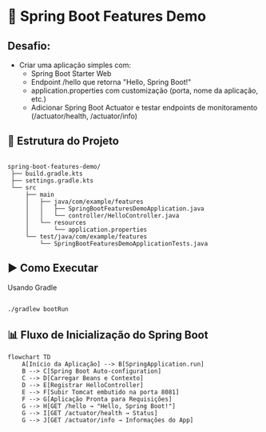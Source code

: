 # 🌱 Spring Boot Features Demo

## Desafio:

- Criar uma aplicação simples com:
  - Spring Boot Starter Web
  - Endpoint /hello que retorna "Hello, Spring Boot!"
  - application.properties com customização (porta, nome da aplicação, etc.)
  - Adicionar Spring Boot Actuator e testar endpoints de monitoramento (/actuator/health, /actuator/info)
 
## 📂 Estrutura do Projeto

```text

spring-boot-features-demo/
 ├── build.gradle.kts
 ├── settings.gradle.kts
 └── src
     ├── main
     │   ├── java/com/example/features
     │   │   ├── SpringBootFeaturesDemoApplication.java
     │   │   └── controller/HelloController.java
     │   └── resources
     │       └── application.properties
     └── test/java/com/example/features
         └── SpringBootFeaturesDemoApplicationTests.java

```

## ▶️ Como Executar
Usando Gradle

```bash

./gradlew bootRun

```

## 📊 Fluxo de Inicialização do Spring Boot

```mermaid
flowchart TD
    A[Início da Aplicação] --> B[SpringApplication.run]
    B --> C[Spring Boot Auto-configuration]
    C --> D[Carregar Beans e Contexto]
    D --> E[Registrar HelloController]
    E --> F[Subir Tomcat embutido na porta 8081]
    F --> G[Aplicação Pronta para Requisições]
    G --> H[GET /hello → "Hello, Spring Boot!"]
    G --> I[GET /actuator/health → Status]
    G --> J[GET /actuator/info → Informações do App]
```


